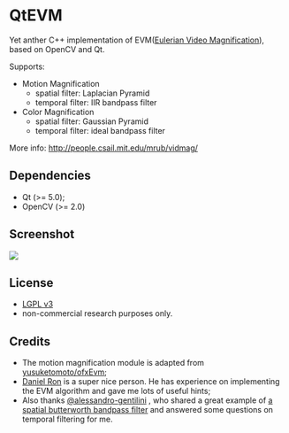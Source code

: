 QtEVM
=====

Yet anther C++ implementation of EVM([Eulerian Video Magnification](http://people.csail.mit.edu/mrub/vidmag/)), based on OpenCV and Qt.

Supports:

* Motion Magnification
    - spatial filter: Laplacian Pyramid
	- temporal filter: IIR bandpass filter
* Color Magnification
    - spatial filter: Gaussian Pyramid
	- temporal filter: ideal bandpass filter

More info: http://people.csail.mit.edu/mrub/vidmag/

## Dependencies ##

* Qt (>= 5.0);
* OpenCV (>= 2.0)

## Screenshot ##

![](https://raw.githubusercontent.com/wzpan/QtEVM/master/Screenshots/QtEVM.png)

## License ##

* [LGPL v3](https://github.com/wzpan/QtEVM/raw/master/LICENSE)
* non-commercial research purposes only.

## Credits ##

* The motion magnification module is adapted from [yusuketomoto/ofxEvm](https://github.com/yusuketomoto/ofxEvm);
* [Daniel Ron](http://web.mit.edu/dron/www/portfolio/) is a super nice person. He has experience on implementing the EVM algorithm and gave me lots of useful hints;
* Also thanks [@alessandro-gentilini](https://github.com/alessandro-gentilini) , who shared a great example of [a spatial butterworth bandpass filter](https://github.com/alessandro-gentilini/opencv_exercises-butterworth) and answered some questions on temporal filtering for me.
